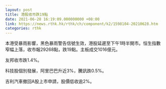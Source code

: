 ```yaml
---
layout: post
title: 港股收市跌19點
date: 2021-06-28 16:19:09.000000000 +08:00
link: https://news.rthk.hk/rthk/ch/component/k2/1598104-20210628.htm
categories: rthk
---
```


本港受暴雨影響，黑色暴雨警告信號生效，港股延遲至下午1時半開市。恒生指數窄幅上落，收市報29268點，跌19點。主板成交1016億元。

友邦收市跌1.4%。

科技股個別發展，阿里巴巴升近3%，騰訊跌0.5%。

吉利汽車撤回A股上市申請，股價低收逾2%。

